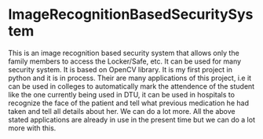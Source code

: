 # ImageRecognitionBasedSecuritySystem
This is an image recognition based security system that allows only the family members to access the Locker/Safe, etc. It can be used for many security system.
It is based on OpenCV library.
It is my first project in python and it is in process.
Their are many applications of this project, i.e it can be used in colleges to automatically mark the attendence of the student like the one currently being used in DTU, it can be used in hospitals to recognize the face of the patient and tell what previous medication he had taken and tell all details about her. We can do a lot more.
All the above stated applications are already in use in the present time but we can do a lot more with this.
